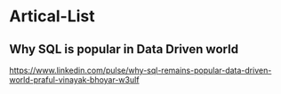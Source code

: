 # Artical-List
## Why SQL is popular in Data Driven world
https://www.linkedin.com/pulse/why-sql-remains-popular-data-driven-world-praful-vinayak-bhoyar-w3ulf
